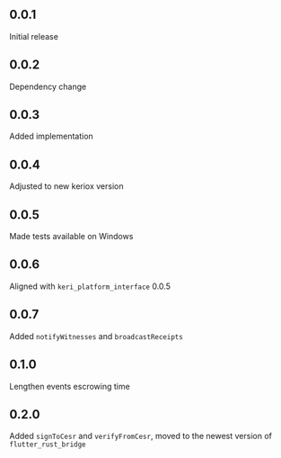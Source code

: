 ## 0.0.1

Initial release

## 0.0.2

Dependency change

## 0.0.3

Added implementation

## 0.0.4

Adjusted to new keriox version

## 0.0.5

Made tests available on Windows

## 0.0.6

Aligned with `keri_platform_interface` 0.0.5

## 0.0.7

Added `notifyWitnesses` and `broadcastReceipts`

## 0.1.0

Lengthen events escrowing time

## 0.2.0
Added `signToCesr` and `verifyFromCesr`, moved to the newest version of `flutter_rust_bridge`
